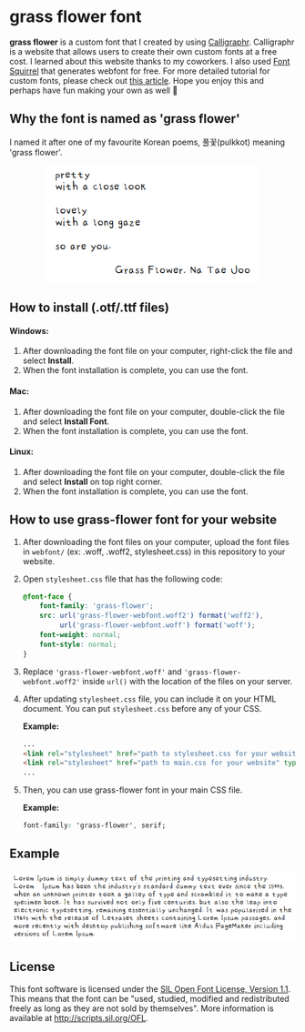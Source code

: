 # grass flower font
**grass flower** is a custom font that I created by using [Calligraphr](https://www.calligraphr.com/). Calligraphr is a website that allows users to create their own custom fonts at a free cost. I learned about this website thanks to my coworkers. I also used [Font Squirrel](https://www.fontsquirrel.com/) that generates webfont for free. For more detailed tutorial for custom fonts, please check out [this article](https://blog.schoolofcode.co.uk/a-beginners-guide-to-creating-your-very-own-custom-web-font-7b71b16f4ef3). Hope you enjoy this and perhaps have fun making your own as well :balloon:

## Why the font is named as 'grass flower'
I named it after one of my favourite Korean poems, 풀꽃(pulkkot) meaning 'grass flower'.

<p align="center">
  <img src="https://github.com/kmsunmin/grass-flower-font/blob/main/images/poem.png" />
</p>

## How to install (.otf/.ttf files)
#### Windows:
1. After downloading the font file on your computer, right-click the file and select **Install**.
2. When the font installation is complete, you can use the font.

#### Mac:
1. After downloading the font file on your computer, double-click the file and select **Install Font**.
2. When the font installation is complete, you can use the font.

#### Linux:
1. After downloading the font file on your computer, double-click the file and select **Install** on top right corner.
2. When the font installation is complete, you can use the font.

## How to use grass-flower font for your website
1. After downloading the font files on your computer, upload the font files in `webfont/` (ex: .woff, .woff2, stylesheet.css) in this repository to your website.
2. Open `stylesheet.css` file that has the following code:
   ```css
   @font-face {
       font-family: 'grass-flower';
       src: url('grass-flower-webfont.woff2') format('woff2'),
            url('grass-flower-webfont.woff') format('woff');
       font-weight: normal;
       font-style: normal;
   }
   ```
3. Replace `'grass-flower-webfont.woff'` and `'grass-flower-webfont.woff2'` inside `url()` with the location of the files on your server.
4. After updating `stylesheet.css` file, you can include it on your HTML document. You can put `stylesheet.css` before any of your CSS.
  
    **Example:**
    ```html
    ...
    <link rel="stylesheet" href="path to stylesheet.css for your website" type="text/css" charset="utf-8">
    <link rel="stylesheet" href="path to main.css for your website" type="text/css" charset="utf-8">
    ...
    ```
5. Then, you can use grass-flower font in your main CSS file.
  
    **Example:**
    ```css
    font-family: 'grass-flower', serif;
    ```
  
## Example
![example](https://github.com/kmsunmin/grass-flower-font/blob/main/images/example.png)

## License
This font software is licensed under the [SIL Open Font License, Version 1.1](http://scripts.sil.org/OFL). This means that the font can be "used, studied, modified and redistributed freely as long as they are not sold by themselves". More information is available at http://scripts.sil.org/OFL.
